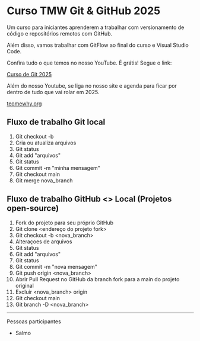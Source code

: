 # Curso TMW Git & GitHub 2025

Um curso para iniciantes aprenderem a trabalhar com versionamento de código e repositórios remotos com GitHub.

Além disso, vamos trabalhar com GitFlow ao final do curso e Visual Studio Code.

Confira tudo o que temos no nosso YouTube. É grátis! Segue o link:

[Curso de Git 2025](https://youtube.com/@teomewhy)

Além do nosso Youtube, se liga no nosso site e agenda para ficar por dentro de tudo que vai rolar em 2025.

[teomewhy.org](https://teomewhy.org/schedule)

## Fluxo de trabalho Git local

1. Git checkout -b <nova-branch>
2. Cria ou atualiza arquivos
3. Git status
4. Git add "arquivos"
5. Git status
6. Git commit -m "minha mensagem"
7. Git checkout main
8. Git merge nova_branch

## Fluxo de trabalho GitHub <> Local (Projetos open-source)

1. Fork do projeto para seu próprio GitHub
2. Git clone <endereço do projeto fork>
3. Git checkout -b <nova_branch>
4. Alteraçoes de arquivos
5. Git status
6. Git add "arquivos"
7. Git status
8. Git commit -m "nova mensagem"
9. Git push origin <nova_branch>
10. Abrir Pull Request no GitHub da branch fork para a main do projeto original
11. Excluir <nova_branch> origin
12. Git checkout main
13. Git branch -D <nova_branch>

---

Pessoas participantes

- Salmo
